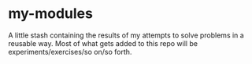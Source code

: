 # my-modules
A little stash containing the results of my attempts to solve problems in a reusable way. 
Most of what gets added to this repo will be experiments/exercises/so on/so forth.

